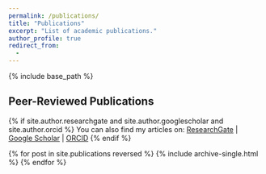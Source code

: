 ```yaml
---
permalink: /publications/
title: "Publications"
excerpt: "List of academic publications."
author_profile: true
redirect_from: 
  - 
---
```


{% include base_path %}

## Peer-Reviewed Publications
{% if site.author.researchgate and site.author.googlescholar and site.author.orcid %}
  You can also find my articles on: <a href="{{ site.author.researchgate }}" target="_blank">ResearchGate</a> &#124; <a href="{{ site.author.googlescholar }}" target="_blank">Google Scholar</a> &#124; <a href="{{ site.author.orcid }}" target="_blank">ORCID</a>
{% endif %}

{% for post in site.publications reversed %}
  {% include archive-single.html %}
{% endfor %}


